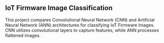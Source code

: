 ## IoT Firmware Image Classification

This project compares Convolutional Neural Network (CNN) and Artificial Neural Network (ANN) architectures for classifying IoT Firmware Images. CNN utilizes convolutional layers to capture features, while ANN processes flattened images.
